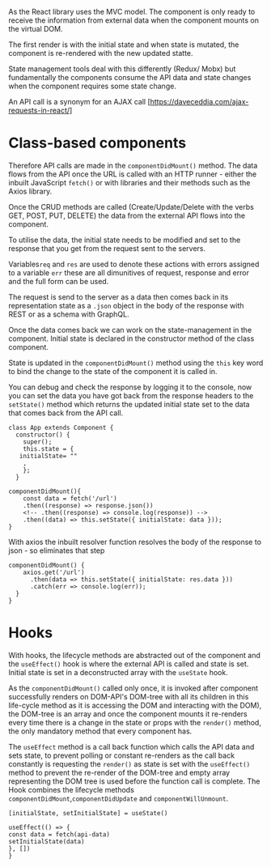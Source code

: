 As the React library uses the MVC model. The component is only ready to receive the information from external data when the component mounts on the virtual DOM.

The first render is with the initial state and when state is mutated, the component is re-rendered with the new updated statte.

State management tools deal with this differently (Redux/ Mobx) but fundamentally the components consume the API data and state changes when the component requires some state change.

An API call is a synonym for an AJAX call [https://daveceddia.com/ajax-requests-in-react/]

# Class-based components

Therefore API calls are made in the `componentDidMount()` method. The data flows from the API once the URL is called with an HTTP runner - either the inbuilt JavaScript `fetch()` or with libraries and their methods such as the Axios library.

Once the CRUD methods are called (Create/Update/Delete with the verbs GET, POST, PUT, DELETE) the data from the external API flows into the component.

To utilise the data, the initial state needs to be modified and set to the response that you get from the request sent to the servers.

Variables`req` and `res` are used to denote these actions with errors assigned to a variable `err` these are all dimunitives of request, response and error and the full form can be used.

The request is send to the server as a data then comes back in its representation state as a `.json` object in the body of the response with REST or as a schema with GraphQL.

Once the data comes back we can work on the state-management in the component. Initial state is declared in the constructor method of the class component.

State is updated in the `componentDidMount()` method using the `this` key word to bind the change to the state of the component it is called in.

You can debug and check the response by logging it to the console, now you can set the data you have got back from the response headers to the `setState()` method which returns the updated initial state set to the data that comes back from the API call.

```
class App extends Component {
  constructor() {
    super();
    this.state = {
   initialState= ""
    ,
    };
  }

componentDidMount(){
    const data = fetch('/url')
    .then((response) => response.json())
    <!-- .then((response) => console.log(response)) -->
    .then((data) => this.setState({ initialState: data }));
}

```

With axios the inbuilt resolver function resolves the body of the response to json - so eliminates that step

```
componentDidMount() {
    axios.get('/url')
      .then(data => this.setState({ initialState: res.data }))
      .catch(err => console.log(err));
  }
}
```

# Hooks

With hooks, the lifecycle methods are abstracted out of the component and the `useEffect()` hook is where the external API is called and state is set. Initial state is set in a deconstructed array with the `useState` hook.

As the `componentDidMount()` called only once, it is invoked after component successfully renders on DOM-API's DOM-tree with all its children in this life-cycle method as it is accessing the DOM and interacting with the DOM), the DOM-tree is an array and once the component mounts it re-renders every time there is a change in the state or props with the `render()` method, the only mandatory method that every component has.

The `useEffect` method is a call back function which calls the API data and sets state, to prevent polling or constant re-renders as the call back constantly is requesting the `render()` as state is set with the `useEffect()` method to prevent the re-render of the DOM-tree and empty array representing the DOM tree is used before the function call is complete. The Hook combines the lifecycle methods `componentDidMount`,`componentDidUpdate` and `componentWillUnmount`.

```
[initialState, setInitialState] = useState()

useEffect(() => {
const data = fetch(api-data)
setInitialState(data)
}, [])
}

```
